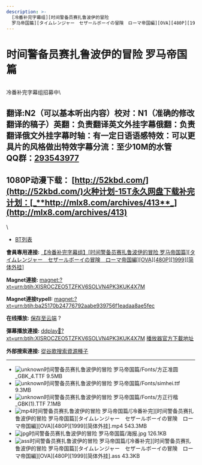 ```yaml
---
description: >-
  [冷番补完字幕组][时间警备员赛扎鲁波伊的冒险
  罗马帝国篇][タイムレンジャー　セザールボーイの冒険　ローマ帝国編][OVA][480P][1999][简体外挂]
---
```


# 时间警备员赛扎鲁波伊的冒险 罗马帝国篇



<figure><img src="https://s2.ax1x.com/2019/09/15/ngMOpV.jpg" alt=""><figcaption></figcaption></figure>



冷番补完字幕组招募中\



## &#x20;

翻译:N2（可以基本听出内容）**校对：N1（准确的修改翻译的稿子）英翻：负责翻译英文外挂字幕俄翻：负责翻译俄文外挂字幕时轴：有一定日语语感特效：可以更具片的风格做出特效字幕分流：至少10M的水管**\
**QQ群：**[**293543977**](https://jq.qq.com/?_wv=1027\&k=46bJVff)&#x20;
---------------------------------------------------------------------

## &#x20;

&#x20;

## &#x20;

## 1080P动漫下载： [http://52kbd.com/](http://52kbd.com/)火种计划-15T永久网盘下载补完计划：[_**http://mlx8.com/archives/413**_](http://mlx8.com/archives/413)

&#x20;

\


* [BT列表](https://share.dmhy.org/topics/view/524686_OVA_480P_1999.html#tabs-1)

**會員專用連接:** [【冷番补完字幕组】\[时间警备员赛扎鲁波伊的冒险 罗马帝国篇\]\[タイムレンジャー　セザールボーイの冒険　ローマ帝国編\]\[OVA\]\[480P\]\[1999\]\[简体外挂\]](https://dl.dmhy.org/2019/09/15/ba25170b24776792aabe939756f1eadaa8ae5fec.torrent)

**Magnet連接:** [magnet:?xt=urn:btih:XISROCZEO5TZFKV6SOLVN4PK3KUK4X7M](https://magnet/?xt=urn:btih:XISROCZEO5TZFKV6SOLVN4PK3KUK4X7M\&dn=\&tr=http%3A%2F%2F104.238.198.186%3A8000%2Fannounce\&tr=udp%3A%2F%2F104.238.198.186%3A8000%2Fannounce\&tr=http%3A%2F%2Ftracker.openbittorrent.com%3A80%2Fannounce\&tr=udp%3A%2F%2Ftracker3.itzmx.com%3A6961%2Fannounce\&tr=http%3A%2F%2Ftracker4.itzmx.com%3A2710%2Fannounce\&tr=http%3A%2F%2Ftracker.publicbt.com%3A80%2Fannounce\&tr=http%3A%2F%2Ftracker.prq.to%2Fannounce\&tr=http%3A%2F%2Fopen.acgtracker.com%3A1096%2Fannounce\&tr=https%3A%2F%2Ft-115.rhcloud.com%2Fonly_for_ylbud\&tr=http%3A%2F%2Ftracker1.itzmx.com%3A8080%2Fannounce\&tr=http%3A%2F%2Ftracker2.itzmx.com%3A6961%2Fannounce\&tr=udp%3A%2F%2Ftracker1.itzmx.com%3A8080%2Fannounce\&tr=udp%3A%2F%2Ftracker2.itzmx.com%3A6961%2Fannounce\&tr=udp%3A%2F%2Ftracker3.itzmx.com%3A6961%2Fannounce\&tr=udp%3A%2F%2Ftracker4.itzmx.com%3A2710%2Fannounce\&tr=http%3A%2F%2F121.14.98.151%3A9090%2Fannounce)

**Magnet連接typeII:** [magnet:?xt=urn:btih:ba25170b24776792aabe939756f1eadaa8ae5fec](https://magnet/?xt=urn:btih:ba25170b24776792aabe939756f1eadaa8ae5fec)

**在线播放:** [保存至云端](https://mypikpak.com/drive/url-checker?url=magnet:?xt=urn:btih:ba25170b24776792aabe939756f1eadaa8ae5fec) ?

**彈幕播放連接:** [ddplay:magnet:?xt=urn:btih:XISROCZEO5TZFKV6SOLVN4PK3KUK4X7M](ddplay:magnet:?xt=urn:btih:XISROCZEO5TZFKV6SOLVN4PK3KUK4X7M\&dn=\&tr=http%3A%2F%2F104.238.198.186%3A8000%2Fannounce\&tr=udp%3A%2F%2F104.238.198.186%3A8000%2Fannounce\&tr=http%3A%2F%2Ftracker.openbittorrent.com%3A80%2Fannounce\&tr=udp%3A%2F%2Ftracker3.itzmx.com%3A6961%2Fannounce\&tr=http%3A%2F%2Ftracker4.itzmx.com%3A2710%2Fannounce\&tr=http%3A%2F%2Ftracker.publicbt.com%3A80%2Fannounce\&tr=http%3A%2F%2Ftracker.prq.to%2Fannounce\&tr=http%3A%2F%2Fopen.acgtracker.com%3A1096%2Fannounce\&tr=https%3A%2F%2Ft-115.rhcloud.com%2Fonly_for_ylbud\&tr=http%3A%2F%2Ftracker1.itzmx.com%3A8080%2Fannounce\&tr=http%3A%2F%2Ftracker2.itzmx.com%3A6961%2Fannounce\&tr=udp%3A%2F%2Ftracker1.itzmx.com%3A8080%2Fannounce\&tr=udp%3A%2F%2Ftracker2.itzmx.com%3A6961%2Fannounce\&tr=udp%3A%2F%2Ftracker3.itzmx.com%3A6961%2Fannounce\&tr=udp%3A%2F%2Ftracker4.itzmx.com%3A2710%2Fannounce\&tr=http%3A%2F%2F121.14.98.151%3A9090%2Fannounce) [播放器官方下載地址](http://www.dandanplay.com/?from=dmhy)

**外部搜索連接:** [從谷歌搜索資源種子](https://www.google.com/search?oe=utf-8\&q=ba25170b24776792aabe939756f1eadaa8ae5fec)

***

* ![unknown](https://share.dmhy.org/images/icon/unknown.gif)时间警备员赛扎鲁波伊的冒险 罗马帝国篇/Fonts/方正准圆\_GBK\_4.TTF 9.5MB
* ![unknown](https://share.dmhy.org/images/icon/unknown.gif)时间警备员赛扎鲁波伊的冒险 罗马帝国篇/Fonts/simhei.ttf 9.3MB
* ![unknown](https://share.dmhy.org/images/icon/unknown.gif)时间警备员赛扎鲁波伊的冒险 罗马帝国篇/Fonts/方正行楷\_GBK(1).TTF 7.1MB
* ![mp4](https://share.dmhy.org/images/icon/mp4.gif)时间警备员赛扎鲁波伊的冒险 罗马帝国篇/\[冷番补完]\[时间警备员赛扎鲁波伊的冒险 罗马帝国篇]\[タイムレンジャー　セザールボーイの冒険　ローマ帝国編]\[OVA]\[480P]\[1999]\[简体外挂].mp4 543.3MB
* ![jpg](https://share.dmhy.org/images/icon/jpg.gif)时间警备员赛扎鲁波伊的冒险 罗马帝国篇/海报.jpg 126.1KB
* ![ass](https://share.dmhy.org/images/icon/ass.gif)时间警备员赛扎鲁波伊的冒险 罗马帝国篇/\[冷番补完]\[时间警备员赛扎鲁波伊的冒险 罗马帝国篇]\[タイムレンジャー　セザールボーイの冒険　ローマ帝国編]\[OVA]\[480P]\[1999]\[简体外挂].ass 43.3KB
